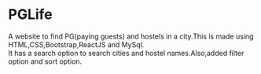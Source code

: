# PGLife
A website to find PG(paying guests) and hostels in a city.This is made using HTML,CSS,Bootstrap,ReactJS and MySql.\
It has a search option to search cities and hostel names.Also,added filter option and sort option.
